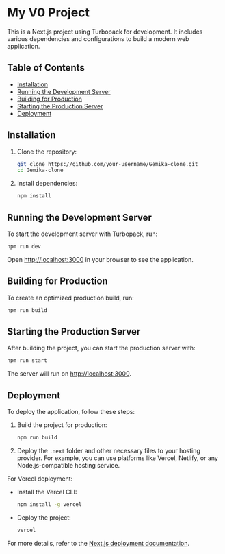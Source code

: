 # My V0 Project

This is a Next.js project using Turbopack for development. It includes various dependencies and configurations to build a modern web application.

## Table of Contents

- [Installation](#installation)
- [Running the Development Server](#running-the-development-server)
- [Building for Production](#building-for-production)
- [Starting the Production Server](#starting-the-production-server)
- [Deployment](#deployment)

## Installation

1. Clone the repository:

   ```bash
   git clone https://github.com/your-username/Gemika-clone.git
   cd Gemika-clone
   ```

2. Install dependencies:
   ```bash
   npm install
   ```

## Running the Development Server

To start the development server with Turbopack, run:

```bash
npm run dev
```

Open [http://localhost:3000](http://localhost:3000) in your browser to see the application.

## Building for Production

To create an optimized production build, run:

```bash
npm run build
```

## Starting the Production Server

After building the project, you can start the production server with:

```bash
npm run start
```

The server will run on [http://localhost:3000](http://localhost:3000).

## Deployment

To deploy the application, follow these steps:

1. Build the project for production:

   ```bash
   npm run build
   ```

2. Deploy the `.next` folder and other necessary files to your hosting provider. For example, you can use platforms like Vercel, Netlify, or any Node.js-compatible hosting service.

For Vercel deployment:

- Install the Vercel CLI:
  ```bash
  npm install -g vercel
  ```
- Deploy the project:
  ```bash
  vercel
  ```

For more details, refer to the [Next.js deployment documentation](https://nextjs.org/docs/deployment).

